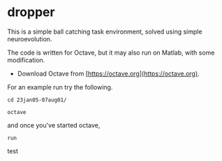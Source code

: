# dropper

This is a simple ball catching task environment, solved using simple neuroevolution.

The code is written for Octave, but it may also run on Matlab, with some modification.

* Download Octave from [https://octave.org](https://octave.org).

For an example run try the following.

``` cd 23jan05-07aug01/ ```

``` octave ```

and once you've started octave, 

``` run ```


test
